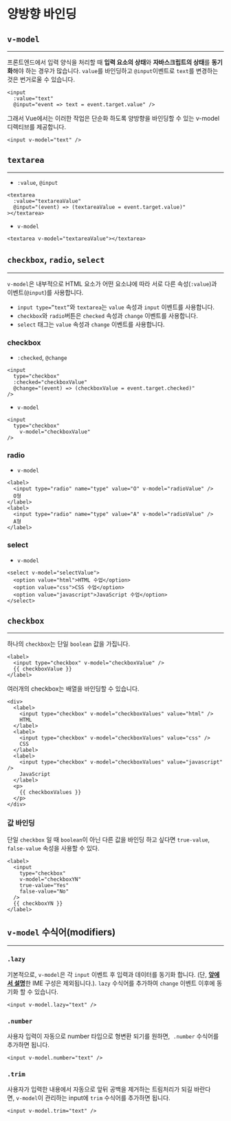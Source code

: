 # 양방향 바인딩

## `v-model`

---

프론트엔드에서 입력 양식을 처리할 때 **입력 요소의 상태**와 **자바스크립트의 상태**를 **동기화**해야 하는 경우가 많습니다. `value`를 바인딩하고 `@input`이벤트로 `text`를 변경하는 것은 번거로울 수 있습니다.
```
<input
  :value="text"
  @input="event => text = event.target.value" />
```

그래서 Vue에서는 이러한 작업은 단순화 하도록 양방향을 바인딩할 수 있는 v-model디렉티브를 제공합니다.
```
<input v-model="text" />
```

## `textarea`

---

- `:value`, `@input`
```
<textarea
  :value="textareaValue"
  @input="(event) => (textareaValue = event.target.value)"
></textarea>
```

- `v-model`
```
<textarea v-model="textareaValue"></textarea>
```

## `checkbox`, `radio`, `select`

---

`v-model`은 내부적으로 HTML 요소가 어떤 요소냐에 따라 서로 다른 속성(`:value`)과 이벤트(`@input`)를 사용합니다.

- `input type=”text”`와 `textarea`는 `value` 속성과 `input` 이벤트를 사용합니다.
- `checkbox`와 `radio`버튼은 `checked` 속성과 `change` 이벤트를 사용합니다.
- `select` 태그는 `value` 속성과 `change` 이벤트를 사용합니다.

### checkbox

- `:checked`, `@change`
```
<input
  type="checkbox"
  :checked="checkboxValue"
  @change="(event) => (checkboxValue = event.target.checked)"
/>
```

- `v-model`
```
<input
  type="checkbox"
	v-model="checkboxValue"
/>
```

### radio

- `v-model`

```
<label>
  <input type="radio" name="type" value="O" v-model="radioValue" />
  O형
</label>
<label>
  <input type="radio" name="type" value="A" v-model="radioValue" />
  A형
</label>
```

### select

- `v-model`
```
<select v-model="selectValue">
  <option value="html">HTML 수업</option>
  <option value="css">CSS 수업</option>
  <option value="javascript">JavaScript 수업</option>
</select>
```

## `checkbox`

---

하나의 `checkbox`는 단일 `boolean` 값을 가집니다.
```
<label>
  <input type="checkbox" v-model="checkboxValue" />
  {{ checkboxValue }}
</label>
```

여러개의 checkbox는 배열을 바인딩할 수 있습니다.
```
<div>
  <label>
    <input type="checkbox" v-model="checkboxValues" value="html" />
    HTML
  </label>
  <label>
    <input type="checkbox" v-model="checkboxValues" value="css" />
    CSS
  </label>
  <label>
    <input type="checkbox" v-model="checkboxValues" value="javascript" />
    JavaScript
  </label>
  <p>
    {{ checkboxValues }}
  </p>
</div>
```

### 값 바인딩

단일 `checkbox` 일 때 `boolean`이 아닌 다른 값을 바인딩 하고 싶다면 `true-value`, `false-value` 속성을 사용할 수 있다.
```
<label>
  <input
    type="checkbox"
    v-model="checkboxYN"
    true-value="Yes"
    false-value="No"
  />
  {{ checkboxYN }}
</label>
```

## `v-model` 수식어(modifiers)

---

### `.lazy`

기본적으로, `v-model`은 각 `input` 이벤트 후 입력과 데이터를 동기화 합니다. (단, [**앞에서 설명**](https://v3.ko.vuejs.org/guide/forms.html#vmodel-ime-tip)한 IME 구성은 제외됩니다.). `lazy` 수식어를 추가하여 `change` 이벤트 이후에 동기화 할 수 있습니다.
```
<input v-model.lazy="text" />
```

### `.number`

사용자 입력이 자동으로 number 타입으로 형변환 되기를 원하면,  `.number` 수식어를 추가하면 됩니다.
```
<input v-model.number="text" />
```

### **`.trim`**

사용자가 입력한 내용에서 자동으로 앞뒤 공백을 제거하는 트림처리가 되길 바란다면, `v-model`이 관리하는 input에 `trim` 수식어를 추가하면 됩니다.
```
<input v-model.trim="text" />
```